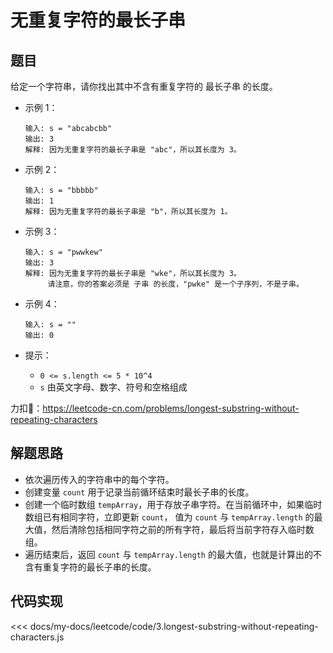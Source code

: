 # 无重复字符的最长子串

## 题目

给定一个字符串，请你找出其中不含有重复字符的 最长子串 的长度。

* 示例 1：

  ``` 
  输入: s = "abcabcbb"
  输出: 3 
  解释: 因为无重复字符的最长子串是 "abc"，所以其长度为 3。
  ```

* 示例 2：
  
  ``` 
  输入: s = "bbbbb"
  输出: 1
  解释: 因为无重复字符的最长子串是 "b"，所以其长度为 1。
  ```

* 示例 3：
  
  ```
  输入: s = "pwwkew"
  输出: 3
  解释: 因为无重复字符的最长子串是 "wke"，所以其长度为 3。
       请注意，你的答案必须是 子串 的长度，"pwke" 是一个子序列，不是子串。
  ```

* 示例 4：
  
  ```
  输入: s = ""
  输出: 0
  ```

* 提示：
  * `0 <= s.length <= 5 * 10^4`
  * `s` 由英文字母、数字、符号和空格组成

力扣🔗：<https://leetcode-cn.com/problems/longest-substring-without-repeating-characters>

## 解题思路

* 依次遍历传入的字符串中的每个字符。
* 创建变量 `count` 用于记录当前循环结束时最长子串的长度。
* 创建一个临时数组 `tempArray`，用于存放子串字符。在当前循环中，如果临时数组已有相同字符，立即更新 `count`， 值为 `count` 与 `tempArray.length` 的最大值，然后清除包括相同字符之前的所有字符，最后将当前字符存入临时数组。
* 遍历结束后，返回 `count` 与 `tempArray.length` 的最大值，也就是计算出的不含有重复字符的最长子串的长度。

## 代码实现

<<< docs/my-docs/leetcode/code/3.longest-substring-without-repeating-characters.js
